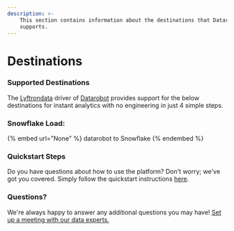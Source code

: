 ```yaml
---
description: >-
    This section contains information about the destinations that Datarobot
    supports.
---
```


# Destinations

### Supported Destinations

The [Lyftrondata](https://www.lyftrondata.com/) driver of [Datarobot](None) provides support for the below destinations for instant analytics with no engineering in just 4 simple steps.

### Snowflake Load:

{% embed url="None" %}
datarobot to Snowflake
{% endembed %}

### Quickstart Steps

Do you have questions about how to use the platform? Don't worry; we've got you covered. Simply follow the quickstart instructions [here](README.md).

### Questions? <a href="#questions" id="questions"></a>

We're always happy to answer any additional questions you may have! [Set up a meeting with our data experts.](https://www.lyftrondata.com/book-a-meeting/)
